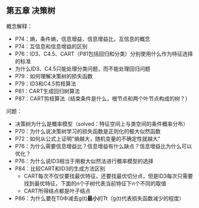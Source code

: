 ## 第五章 决策树

概念解释：

- P74：熵，条件熵，信息增益，信息增益比，互信息的概念
- P74：互信息和信息增益的区别
- P76：ID3、C4.5、CART（P81包括回归和分类）分别使用什么作为特征选择的标准
- 为什么ID3、C4.5只能处理分类问题，而不能处理回归问题
- P79：如何理解决策树的损失函数
- P79：ID3和C4.5剪枝算法
- P81：CART生成回归树算法
- P87：CART剪枝算法（结束条件是什么，根节点和两个叶节点构成的树？）

问题：

- 决策树为什么是概率模型（solved：特征空间上与类空间的条件概率分布）
- P70：为什么说决策树学习的损失函数是正则化的极大似然函数
- P72：如何从公式上证明"熵越大，随机变量的不确定性就越大"
- P76：为什么需要信息增益比？信息增益有什么缺点？信息增益比为什么可以优化？
- P76：为什么说ID3相当于用极大似然法进行概率模型的选择
- P84：比较CART和ID3的生成方法区别
  - CART每次不仅仅要找最优特征，还要找最优切分点，但是ID3每次只需要找到最优特征，下面的n个子树代表当前特征下n个不同的取值
  - CART所得结点都是叶子结点
- P86：为什么要在T0中减去g(t)**最小**的Tt（g(t)代表损失函数减少的程度）